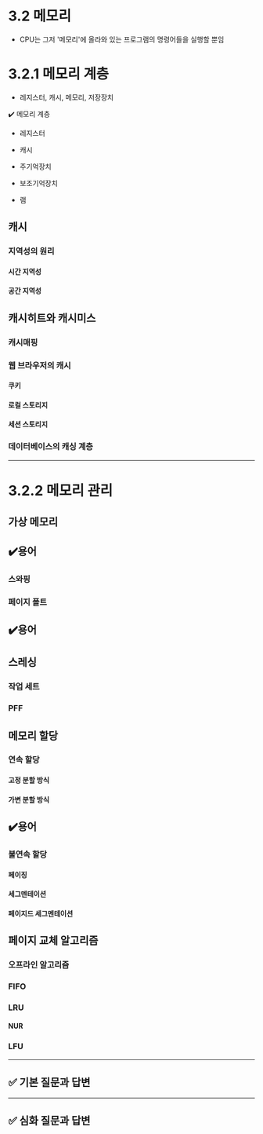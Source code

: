 # 3.2 메모리
- CPU는 그저 '메모리'에 올라와 있는 프로그램의 명령어들을 실행할 뿐임

# 3.2.1 메모리 계층
- 레지스터, 캐시, 메모리, 저장장치

✔️ 메모리 계층 <br>
- 레지스터
- 캐시
- 주기억장치
- 보조기억장치

- 램

## 캐시

### 지역성의 원리

#### 시간 지역성

#### 공간 지역성

## 캐시히트와 캐시미스

### 캐시매핑

### 웹 브라우저의 캐시

#### 쿠키

#### 로컬 스토리지

#### 세션 스토리지

### 데이터베이스의 캐싱 계층

---

# 3.2.2 메모리 관리

## 가상 메모리

✔️용어 <br>
- 

### 스와핑

### 페이지 폴트

✔️용어 <br>
- 

## 스레싱

### 작업 세트

### PFF


## 메모리 할당

### 연속 할당


#### 고정 분할 방식


#### 가변 분할 방식

✔️용어 <br>
- 

### 불연속 할당

#### 페이징

#### 세그멘테이션

#### 페이지드 세그멘테이션


## 페이지 교체 알고리즘

### 오프라인 알고리즘

### FIFO

### LRU

#### NUR


### LFU

---
## ✅ 기본 질문과 답변



---
## ✅ 심화 질문과 답변

